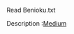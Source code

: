 Read Benioku.txt


Description :[Medium](https://medium.com/@ercansahin16/web-projelerinde-kullan%C4%B1c%C4%B1-geri-bildirimleri-i%C3%A7in-toast-bildirimlerini-etkin-kullanma-f06f5eb4fa88) 
